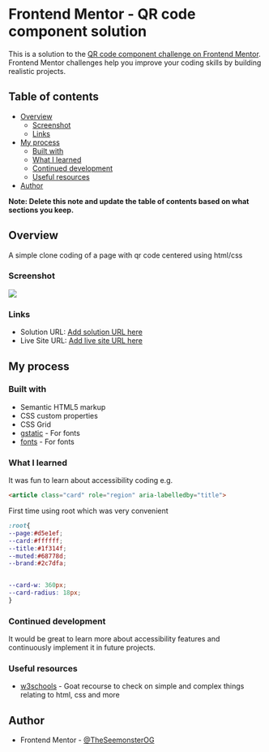# Frontend Mentor - QR code component solution

This is a solution to the [QR code component challenge on Frontend Mentor](https://www.frontendmentor.io/challenges/qr-code-component-iux_sIO_H). Frontend Mentor challenges help you improve your coding skills by building realistic projects. 

## Table of contents

- [Overview](#overview)
  - [Screenshot](#screenshot)
  - [Links](#links)
- [My process](#my-process)
  - [Built with](#built-with)
  - [What I learned](#what-i-learned)
  - [Continued development](#continued-development)
  - [Useful resources](#useful-resources)
- [Author](#author)

**Note: Delete this note and update the table of contents based on what sections you keep.**

## Overview
A simple clone coding of a page with qr code centered using html/css
### Screenshot

![](./screenshot.jpg)



### Links

- Solution URL: [Add solution URL here](https://github.com/TheSeemonsterOG/qr-code-component)
- Live Site URL: [Add live site URL here](https://theseemonsterog.github.io/qr-code-component/)

## My process

### Built with

- Semantic HTML5 markup
- CSS custom properties
- CSS Grid
- [gstatic](https://fonts.gstatic.com) - For fonts
- [fonts](https://fonts.googleapis.com) - For fonts


### What I learned

It was fun to learn about accessibility coding e.g.
```html
<article class="card" role="region" aria-labelledby="title">
```

First time using root which was very convenient
```css
:root{
--page:#d5e1ef;
--card:#ffffff;
--title:#1f314f;
--muted:#68778d;
--brand:#2c7dfa;


--card-w: 360px;
--card-radius: 18px;
}
```




### Continued development

It would be great to learn more about accessibility features and continuously implement it in future projects.

### Useful resources

- [w3schools](https://www.w3schools.com/) - Goat recourse to check on simple and complex things relating to html, css and more


## Author

- Frontend Mentor - [@TheSeemonsterOG](https://www.frontendmentor.io/profile/TheSeemonsterOG)


